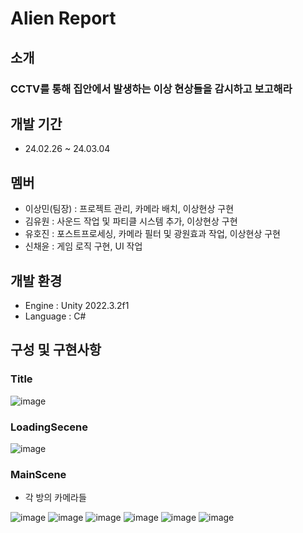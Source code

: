 # Alien Report


## 소개
### CCTV를 통해 집안에서 발생하는 이상 현상들을 감시하고 보고해라 

## 개발 기간
- 24.02.26 ~ 24.03.04

## 멤버
- 이상민(팀장) : 프로젝트 관리, 카메라 배치, 이상현상 구현
- 김유원 : 사운드 작업 및 파티클 시스템 추가, 이상현상 구현
- 유호진 : 포스트프로세싱, 카메라 필터 및 광원효과 작업, 이상현상 구현
- 신채윤 : 게임 로직 구현, UI 작업

## 개발 환경
- Engine : Unity 2022.3.2f1
- Language : C#

## 구성 및 구현사항
### Title
![image](https://github.com/SPRT-UNITY/Anomaly/assets/37549333/26eb49df-c1ea-48d6-be47-c05b92b12278)

### LoadingSecene
![image](https://github.com/SPRT-UNITY/Anomaly/assets/37549333/0eced67a-cf67-441c-a9d0-50fe39aa294b)

### MainScene
- 각 방의 카메라들

![image](https://github.com/SPRT-UNITY/Anomaly/assets/37549333/5948b7f4-9958-4b0f-8fb1-38362839f761)
![image](https://github.com/SPRT-UNITY/Anomaly/assets/37549333/c27274b5-15ad-4e11-954f-645d04208dea)
![image](https://github.com/SPRT-UNITY/Anomaly/assets/37549333/0cb5bb7d-b5ea-4ac6-b50c-cb0535281887)
![image](https://github.com/SPRT-UNITY/Anomaly/assets/37549333/177bef9b-d832-40ca-b3bc-99d76f091325)
![image](https://github.com/SPRT-UNITY/Anomaly/assets/37549333/5cbbac7e-16ec-4e07-9539-d7abaf09a646)
![image](https://github.com/SPRT-UNITY/Anomaly/assets/37549333/2473455c-4115-4e0b-85ad-47bfcbed9cba)

